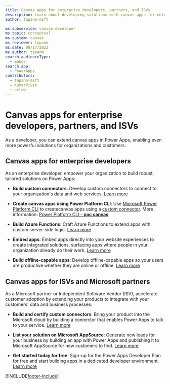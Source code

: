 ```yaml
---
title: Canvas apps for enterprise developers, partners, and ISVs
description: Learn about developing solutions with canvas apps for enterprise developers, partners, and ISVs.
author: tapanm-msft

ms.subservice: canvas-developer
ms.topic: conceptual
ms.custom: canvas
ms.reviewer: tapanm
ms.date: 08/17/2022
ms.author: tapanm
search.audienceType: 
  - maker
search.app: 
  - PowerApps
contributors:
  - tapanm-msft
  - KumarVivek
  - evlew
---
```


# Canvas apps for enterprise developers, partners, and ISVs

As a developer, you can extend canvas apps in Power Apps, enabling even more powerful solutions for organizations and customers.

## Canvas apps for enterprise developers

As an enterprise developer, empower your organization to build robust, tailored solutions on Power Apps:

- **Build custom connectors**: Develop custom connectors to connect to your organization's data and web services. [Learn more](/connectors/custom-connectors/)

- **Create canvas apps using Power Platform CLI**: Use [Microsoft Power Platform CLI](/power-platform/developer/cli/introduction) to createcanvas apps using a [custom connector](/connectors/custom-connectors/). More information: [Power Platform CLI - **pac canvas**](/power-platform/developer/cli/reference/canvas#pac-canvas-create)

- **Build Azure Functions**: Craft Azure Functions to extend apps with custom server-side logic. [Learn more](/azure/azure-functions/app-service-export-api-to-powerapps-and-flow)

- **Embed apps**: Embed apps directly into your website experiences to create integrated solutions, surfacing apps where people in your organization already do their work. [Learn more](embed-apps-dev.md)

- **Build offline-capable apps**: Develop offline-capable apps so your users are productive whether they are online or offline. [Learn more](offline-apps.md)

## Canvas apps for ISVs and Microsoft partners

As a Microsoft partner or Independent Software Vendor (ISV), accelerate customer adoption by extending your products to integrate with your customers' data and business processes:

- **Build and certify custom connectors**: Bring your product into the Microsoft cloud by building a connector that enables Power Apps to talk to your service. [Learn more](/connectors/custom-connectors/submit-certification)

- **List your solution on Microsoft AppSource**: Generate new leads for your business by building an app with Power Apps and publishing it to Microsoft AppSource for new customers to find. [Learn more](../../developer/data-platform/publish-app-appsource.md)

- **Get started today for free**: Sign-up for the Power Apps Developer Plan for free and start building apps in a dedicated developer environment. [Learn more](../developer-plan.md)


[!INCLUDE[footer-include](../../includes/footer-banner.md)]